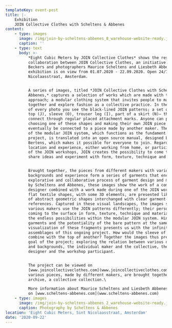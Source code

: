 ```yaml
---
templateKey: event-post
title: |-
    Exhibition
    JOIN Collective Clothes with Scheltens & Abbenes
content:
    - type: images
      image: /img/join-by-scheltens-abbenes_8_warehouse-website-ready.jpg
      caption: ''
    - type: text
      body: >-
          *Eight Cubic Meters by JOIN Collective Clothes* shows the result of a
          collaboration between JOIN Collective Clothes, an initiative by Anouk
          Beckers and photographers Maurice Scheltens and Liesbeth Abbenes. This
          exhibition is on view from 01.07.2020 - 22.09.2020. Open 24/7 in Sint
          Nicolaasstraat, Amsterdam. 


          A series of images, titled *JOIN Collective Clothes with Scheltens &
          Abbenes,* captures a selection of works which are made with the JOIN
          approach; a modular clothing system that invites people to make garments
          together and explore fashion as a collective practice. In the background
          of every photo you see the black-lined JOIN patterns; a set of shapes –
          top (J), sleeve (O), trouser leg (I), part of a skirt (N)– that can
          connect through regular placed attachment marks. Anyone can participate by
          choosing one of these shapes and making their own JOIN piece which can
          eventually be connected to a piece made by another maker. The simplicity
          of the modular JOIN system, which functions as the fundament of the
          project, is translated into an open source manual, designed by Beau
          Bertens, which makes it possible for everyone to join. Regardless of
          location and experience, either working from home, or participating in one
          of the JOIN workshops, JOIN creates the possibility to come together,
          share ideas and experiment with form, texture, technique and material.


          Brought together, the pieces from different makers with various
          backgrounds and experience form a series of garments that encapsulate an
          explorative and collaborative process of garment design and making. Made
          by Scheltens and Abbenes, these images show the work of a commissioned
          designer combined with a work made during one of the JOIN workshops. The
          flat textile shapes, with some 3D elements, are presented like a landscape
          of abstract geometric shapes interchanged with clear garment-related
          references. Captured in these visual landscapes, the images show how the
          various makers use the JOIN patterns differently; their personal choices
          coming to the surface in form, texture, technique and material, showing
          the endless possibilities within the modular JOIN system. Hinting towards
          garments and the potentiality of the bare pattern at the same time, the
          visualization of these fragments presents us with the infinite possible
          assemblages of this ongoing project. How would the sleeve of one maker
          combine with the top of another? Together the images thus present the main
          goal of the project; exploring the relation between various disciplines
          and backgrounds, the individual maker and the collective, the commissioned
          designer and the workshop participant.


          The project can be viewed on
          [www.joincollectiveclothes.com](www.joincollectiveclothes.com) where the
          various pieces, made by different makers, are brought together in one
          archive, a collective collection.\

          More information about Maurice Scheltens and Liesbeth Abbenes can be found
          on [www.scheltens-abbenes.com](www.scheltens-abbenes.com)
    - type: images
      image: /img/join-by-scheltens-abbenes_2_warehouse-website-ready.jpg
      caption: Photography by Scheltens & Abbenes
location: 'Eight Cubic Meters, Sint Nicolaasstraat, Amsterdam'
date: '2020-09-22'
---
```

